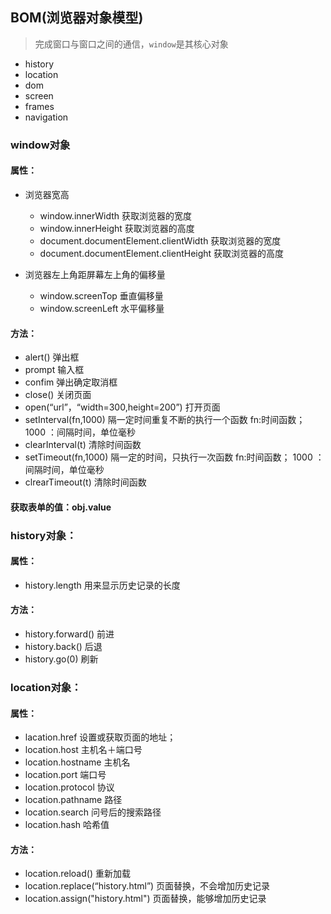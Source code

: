 ## BOM(浏览器对象模型)

> 完成窗口与窗口之间的通信，`window`是其核心对象

- history
- location
- dom
- screen
- frames
- navigation

### window对象

#### 属性：

- 浏览器宽高
  - window.innerWidth    获取浏览器的宽度
  - window.innerHeight  获取浏览器的高度
  - document.documentElement.clientWidth  获取浏览器的宽度
  - document.documentElement.clientHeight  获取浏览器的高度

- 浏览器左上角距屏幕左上角的偏移量
  - window.screenTop    垂直偏移量
  - window.screenLeft    水平偏移量

#### 方法：

- alert()     弹出框
- prompt   输入框    
- confim    弹出确定取消框
- close()    关闭页面
- open(“url”，“width=300,height=200”)     打开页面
- setInterval(fn,1000)    隔一定时间重复不断的执行一个函数    fn:时间函数；   1000 ：间隔时间，单位毫秒
- clearInterval(t)  清除时间函数
- setTimeout(fn,1000)    隔一定的时间，只执行一次函数   fn:时间函数；   1000 ：间隔时间，单位毫秒
- clrearTimeout(t)    清除时间函数

#### 获取表单的值：obj.value

### history对象：

#### 属性：

- history.length      用来显示历史记录的长度

#### 方法：

- history.forward()    前进
- history.back()          后退
- history.go(0)            刷新

### location对象：

#### 属性：

- lacation.href   设置或获取页面的地址；
- location.host   主机名＋端口号
- location.hostname     主机名
- location.port      端口号
- location.protocol     协议
- location.pathname     路径
- location.search   问号后的搜索路径
- location.hash   哈希值

#### 方法：

- location.reload()     重新加载
- location.replace(“history.html”)    页面替换，不会增加历史记录
- location.assign("history.html")      页面替换，能够增加历史记录
